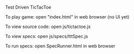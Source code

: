 Test Driven TicTacToe

To play game: open "index.html" in web browser (no UI yet)

To view source code: open js/tictactoe.js

To view specs: open js/specs/tttSpec.js

To run specs: open SpecRunner.html in web browser